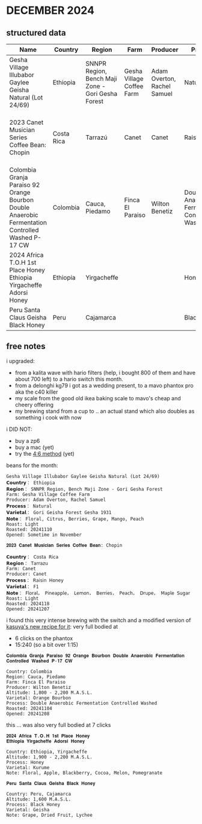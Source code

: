 # DECEMBER 2024

## structured data

| Name | Country | Region | Farm | Producer | Process | Varietal | Notes | Roast | Altitude | Roasted | Opened | Freeform |
|------|---------|---------|------|-----------|----------|----------|--------|--------|----------|----------|---------|-----------|
| Gesha Village Illubabor Gaylee Geisha Natural (Lot 24/69) | Ethiopia | SNNPR Region, Bench Maji Zone - Gori Gesha Forest | Gesha Village Coffee Farm | Adam Overton, Rachel Samuel | Natural | Gori Geisha Forest Gesha 1931 | Floral, Citrus, Berries, Grape, Mango, Peach | Light | | 20241110 | Nov 2024 | |
| 2023 Canet Musician Series Coffee Bean: Chopin | Costa Rica | Tarrazú | Canet | Canet | Raisin Honey | F1 | Floral, Pineapple, Lemon, Berries, Peach, Drupe, Maple Sugar | Light | | 2024118 | 20241207 | |
| Colombia Granja Paraiso 92 Orange Bourbon Double Anaerobic Fermentation Controlled Washed P-17 CW | Colombia | Cauca, Piedamo | Finca El Paraiso | Wilton Benetiz | Double Anaerobic Fermentation Controlled Washed | Orange Bourbon | | | 1,800 - 2,200 M.A.S.L. | 20241104 | 20241208 | |
| 2024 Africa T.O.H 1st Place Honey Ethiopia Yirgacheffe Adorsi Honey | Ethiopia | Yirgacheffe | | | Honey | Kurume | Floral, Apple, Blackberry, Cocoa, Melon, Pomegranate | | 1,900 - 2,200 M.A.S.L. | | | |
| Peru Santa Claus Geisha Black Honey | Peru | Cajamarca | | | Black Honey | Geisha | Grape, Dried Fruit, Lychee | | 1,600 M.A.S.L. | | | |

## free notes

i upgraded: 
* from a kalita wave with hario filters (help, i bought 800 of them and have about 700 left) to a hario switch this month.
* from a delonghi kg79 i got as a wedding present, to a mavo phantox pro aka the c40 killer
* my scale from the good old ikea baking scale to mavo's cheap and cheery offering
* my brewing stand from a cup to .. an actual stand which also doubles as something i cook with now

i DID NOT:
* buy a zp6
* buy a mac (yet)
* try the [4:6 method](https://en.philocoffea.com/blogs/blog/coffee-brewing-method) (yet)

beans for the month:

```
Gesha Village Illubabor Gaylee Geisha Natural (Lot 24/69)
𝗖𝗼𝘂𝗻𝘁𝗿𝘆： Ethiopia
𝗥𝗲𝗴𝗶𝗼𝗻： SNNPR Region, Bench Maji Zone - Gori Gesha Forest
Farm: Gesha Village Coffee Farm
Producer: Adam Overton, Rachel Samuel
𝗣𝗿𝗼𝗰𝗲𝘀𝘀： Natural
𝗩𝗮𝗿𝗶𝗲𝘁𝗮𝗹： Gori Geisha Forest Gesha 1931
𝗡𝗼𝘁𝗲： Floral, Citrus, Berries, Grape, Mango, Peach
Roast: Light
Roasted: 20241110
Opened: Sometime in November
```

```
𝟐𝟎𝟐𝟑 𝐂𝐚𝐧𝐞𝐭 𝐌𝐮𝐬𝐢𝐜𝐢𝐚𝐧 𝐒𝐞𝐫𝐢𝐞𝐬 𝐂𝐨𝐟𝐟𝐞𝐞 𝐁𝐞𝐚𝐧: Chopin

𝗖𝗼𝘂𝗻𝘁𝗿𝘆： 𝖢𝗈𝗌𝗍𝖺 𝖱𝗂𝖼𝖺
𝗥𝗲𝗴𝗶𝗼𝗻： 𝖳𝖺𝗋𝗋𝖺𝗓𝗎
Farm: Canet
Producer: Canet
𝗣𝗿𝗼𝗰𝗲𝘀𝘀： 𝖱𝖺𝗂𝗌𝗂𝗇 𝖧𝗈𝗇𝖾𝗒
𝗩𝗮𝗿𝗶𝗲𝘁𝗮𝗹： 𝖥𝟣
𝗡𝗼𝘁𝗲： 𝖥𝗅𝗈𝗋𝖺𝗅， 𝖯𝗂𝗇𝖾𝖺𝗉𝗉𝗅𝖾， 𝖫𝖾𝗆𝗈𝗇， 𝖡𝖾𝗋𝗋𝗂𝖾𝗌， 𝖯𝖾𝖺𝖼𝗁， 𝖣𝗋𝗎𝗉𝖾， 𝖬𝖺𝗉𝗅𝖾 𝖲𝗎𝗀𝖺𝗋
Roast: Light
Roasted: 2024118
Opened: 20241207
```

i found this very intense brewing with the switch and a modified version of [kasuya's new recipe for it](https://comoricoffee.com/en/kasuyas-hario-switch-recipe-en/): very full bodied at
* 6 clicks on the phantox
* 15:240 (so a bit over 1:15)

```
𝐂𝐨𝐥𝐨𝐦𝐛𝐢𝐚 𝐆𝐫𝐚𝐧𝐣𝐚 𝐏𝐚𝐫𝐚𝐢𝐬𝐨 𝟗𝟐 𝐎𝐫𝐚𝐧𝐠𝐞 𝐁𝐨𝐮𝐫𝐛𝐨𝐧 𝐃𝐨𝐮𝐛𝐥𝐞 𝐀𝐧𝐚𝐞𝐫𝐨𝐛𝐢𝐜 𝐅𝐞𝐫𝐦𝐞𝐧𝐭𝐚𝐭𝐢𝐨𝐧 𝐂𝐨𝐧𝐭𝐫𝐨𝐥𝐥𝐞𝐝 𝐖𝐚𝐬𝐡𝐞𝐝 𝐏-𝟏𝟕 𝐂𝐖

Country: Colombia
Region: Cauca, Piedamo
Farm: Finca El Paraiso
Producer: Wilton Benetiz
Altitude: 1,800 - 2,200 M.A.S.L.
Varietal: Orange Bourbon
Process: Double Anaerobic Fermentation Controlled Washed
Roasted: 20241104
Opened: 20241208
```

this ... was also very full bodied at 7 clicks

```
𝟐𝟎𝟐𝟒 𝐀𝐟𝐫𝐢𝐜𝐚 𝐓.𝐎.𝐇 𝟏𝐬𝐭 𝐏𝐥𝐚𝐜𝐞 𝐇𝐨𝐧𝐞𝐲
𝐄𝐭𝐡𝐢𝐨𝐩𝐢𝐚 𝐘𝐢𝐫𝐠𝐚𝐜𝐡𝐞𝐟𝐟𝐞 𝐀𝐝𝐨𝐫𝐬𝐢 𝐇𝐨𝐧𝐞𝐲

Country: Ethiopia, Yirgacheffe
Altitude: 1,900 - 2,200 M.A.S.L.
Process: Honey
Varietal: Kurume
Note: Floral, Apple, Blackberry, Cocoa, Melon, Pomegranate
```

```
𝐏𝐞𝐫𝐮 𝐒𝐚𝐧𝐭𝐚 𝐂𝐥𝐚𝐮𝐬 𝐆𝐞𝐢𝐬𝐡𝐚 𝐁𝐥𝐚𝐜𝐤 𝐇𝐨𝐧𝐞𝐲

Country: Peru, Cajamarca
Altitude: 1,600 M.A.S.L.
Process: Black Honey
Varietal: Geisha
Note: Grape, Dried Fruit, Lychee
```